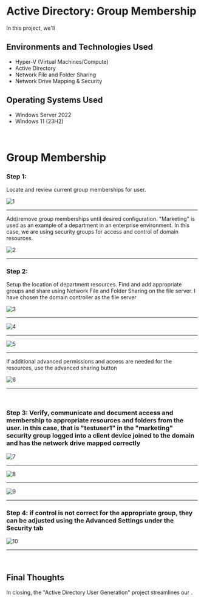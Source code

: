<h1> Active Directory: Group Membership </h1>


<p>In this project, we'll  </p>


<h2>Environments and Technologies Used</h2>

- Hyper-V (Virtual Machines/Compute)
- Active Directory
- Network File and Folder Sharing
- Network Drive Mapping & Security

<h2>Operating Systems Used </h2>

- Windows Server 2022
- Windows 11 (23H2)


<br>



<h1>Group Membership</h1>

<h3>Step 1: </h3>
<p> Locate and review current group memberships for user.  </p>


![1](https://github.com/user-attachments/assets/f5779d4b-a62b-4a17-8184-3b1002569180)

____

<p> Add/remove group memberships until desired configuration. "Marketing" is used as an example of a department in an enterprise environment. In this case, we are using security groups for access and control of domain resources. </p>


![2](https://github.com/user-attachments/assets/135b9507-3ab8-4124-a49d-31389f5929bb)


____



<h3>Step 2: </h3>
<p> Setup the location of department resources. Find and add appropriate groups and share using Network File and Folder Sharing on the file server. I have chosen the domain controller as the file server </p>

![3](https://github.com/user-attachments/assets/b9c41e46-8ddc-428c-b19c-249d3c0905f1)

____


![4](https://github.com/user-attachments/assets/b6087556-9449-43e1-8f53-e2ad19ff1d59)


____


![5](https://github.com/user-attachments/assets/c2986651-9912-474d-a61a-8f04f276afb7)



____


<p>If additional advanced permissions and access are needed for the resources, use the advanced sharing button </p>



![6](https://github.com/user-attachments/assets/3352b14e-5955-42ad-b35e-ffcb1adca164)



____

<br>


<h3>Step 3: Verify, communicate and document access and membership to appropriate resources and folders from the user. in this case, that is "testuser1" in the "marketing" security group logged into a client device joined to the domain and has the network drive mapped correctly </h3>
<p>       </p>


![7](https://github.com/user-attachments/assets/f59afb5c-2ac5-4f3e-9414-77d82c12344a)

____


![8](https://github.com/user-attachments/assets/4f17a57b-7f75-452b-b819-3ab1940f1775)


____


![9](https://github.com/user-attachments/assets/18169fcc-bc91-4403-9855-0a39b869c06c)


____

<h3>Step 4: if control is not correct for the appropriate group, they can be adjusted using the Advanced Settings under the Security tab </h3>


![10](https://github.com/user-attachments/assets/ea537d50-4f07-4dfd-85fb-30690427272c)



____


<br>



<h2> Final Thoughts </h2>

<p> In closing, the "Active Directory User Generation" project streamlines our  .</p>
